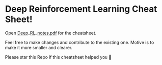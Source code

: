 # Deep Reinforcement Learning Cheat Sheet!

Open [Deep_RL_notes.pdf](https://github.com/Vaishnav2804/Deep-Reinforcement-Learning-Cheatsheet/blob/main/Deep_RL_notes.pdf) for the cheatsheet.

Feel free to make changes and contribute to the existing one. Motive is to make it more smaller and clearer.

Please star this Repo if this cheatsheet helped you 🙂
